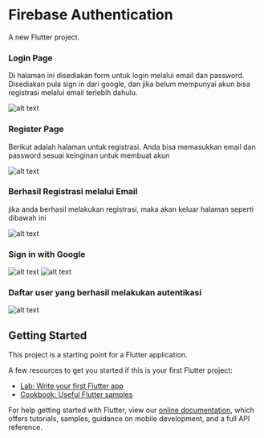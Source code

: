 # Firebase Authentication

A new Flutter project.

### Login Page

Di halaman ini disediakan form untuk login melalui email dan password. Disediakan pula sign in dari google, dan jika belum mempunyai akun bisa registrasi melalui email terlebih dahulu.

![alt text](https://github.com/nadzul24/mobile_tugas8/blob/main/Capture_1.jpeg)

### Register Page

Berikut adalah halaman untuk registrasi. Anda bisa memasukkan email dan password sesuai keinginan untuk membuat akun

![alt text](https://github.com/nadzul24/mobile_tugas8/blob/main/Capture_2.jpeg)

### Berhasil Registrasi melalui Email

jika anda berhasil melakukan registrasi, maka akan keluar halaman seperti dibawah ini

![alt text](https://github.com/nadzul24/mobile_tugas8/blob/main/Capture_3.jpeg)

### Sign in with Google

![alt text](https://github.com/nadzul24/mobile_tugas8/blob/main/Capture_4.jpeg)
![alt text](https://github.com/nadzul24/mobile_tugas8/blob/main/Capture_5.jpeg)

### Daftar user yang berhasil melakukan autentikasi

![alt text](https://github.com/nadzul24/mobile_tugas8/blob/main/Capture_6.JPG)


## Getting Started

This project is a starting point for a Flutter application.

A few resources to get you started if this is your first Flutter project:

- [Lab: Write your first Flutter app](https://flutter.dev/docs/get-started/codelab)
- [Cookbook: Useful Flutter samples](https://flutter.dev/docs/cookbook)

For help getting started with Flutter, view our
[online documentation](https://flutter.dev/docs), which offers tutorials,
samples, guidance on mobile development, and a full API reference.
